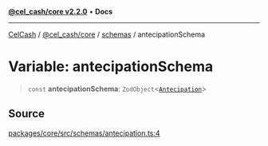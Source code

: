 [**@cel_cash/core v2.2.0**](../../README.md) • **Docs**

***

[CelCash](../../../../packages.md) / [@cel\_cash/core](../../README.md) / [schemas](../README.md) / antecipationSchema

# Variable: antecipationSchema

> `const` **antecipationSchema**: `ZodObject`\<[`Antecipation`](../../types/type-aliases/Antecipation.md)\>

## Source

[packages/core/src/schemas/antecipation.ts:4](https://github.com/Pyxlab/celcash/blob/b57c7034bd65dcd5b083f272f9cfe6cc4ff73f7b/packages/core/src/schemas/antecipation.ts#L4)
